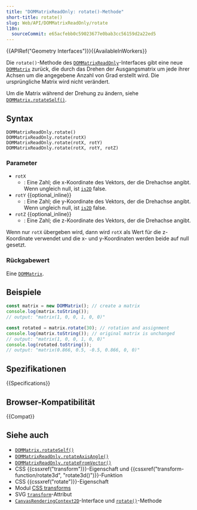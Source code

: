 ```yaml
---
title: "DOMMatrixReadOnly: rotate()-Methode"
short-title: rotate()
slug: Web/API/DOMMatrixReadOnly/rotate
l10n:
  sourceCommit: e65acfebb0c59023677e0bab3cc56159d2a22ed5
---
```


{{APIRef("Geometry Interfaces")}}{{AvailableInWorkers}}

Die `rotate()`-Methode des [`DOMMatrixReadOnly`](/de/docs/Web/API/DOMMatrixReadOnly)-Interfaces gibt eine neue [`DOMMatrix`](/de/docs/Web/API/DOMMatrix) zurück, die durch das Drehen der Ausgangsmatrix um jede ihrer Achsen um die angegebene Anzahl von Grad erstellt wird. Die ursprüngliche Matrix wird nicht verändert.

Um die Matrix während der Drehung zu ändern, siehe [`DOMMatrix.rotateSelf()`](/de/docs/Web/API/DOMMatrix/rotateSelf).

## Syntax

```js-nolint
DOMMatrixReadOnly.rotate()
DOMMatrixReadOnly.rotate(rotX)
DOMMatrixReadOnly.rotate(rotX, rotY)
DOMMatrixReadOnly.rotate(rotX, rotY, rotZ)
```

### Parameter

- `rotX`
  - : Eine Zahl; die x-Koordinate des Vektors, der die Drehachse angibt. Wenn ungleich null, ist [`is2D`](/de/docs/Web/API/DOMMatrix#is2d) false.
- `rotY` {{optional_inline}}
  - : Eine Zahl; die y-Koordinate des Vektors, der die Drehachse angibt. Wenn ungleich null, ist [`is2D`](/de/docs/Web/API/DOMMatrix#is2d) false.
- `rotZ` {{optional_inline}}
  - : Eine Zahl; die z-Koordinate des Vektors, der die Drehachse angibt.

Wenn nur `rotX` übergeben wird, dann wird `rotX` als Wert für die z-Koordinate verwendet und die x- und y-Koordinaten werden beide auf null gesetzt.

### Rückgabewert

Eine [`DOMMatrix`](/de/docs/Web/API/DOMMatrix).

## Beispiele

```js
const matrix = new DOMMatrix(); // create a matrix
console.log(matrix.toString());
// output: "matrix(1, 0, 0, 1, 0, 0)"

const rotated = matrix.rotate(30); // rotation and assignment
console.log(matrix.toString()); // original matrix is unchanged
// output: "matrix(1, 0, 0, 1, 0, 0)"
console.log(rotated.toString());
// output: "matrix(0.866, 0.5, -0.5, 0.866, 0, 0)"
```

## Spezifikationen

{{Specifications}}

## Browser-Kompatibilität

{{Compat}}

## Siehe auch

- [`DOMMatrix.rotateSelf()`](/de/docs/Web/API/DOMMatrix/rotateSelf)
- [`DOMMatrixReadOnly.rotateAxisAngle()`](/de/docs/Web/API/DOMMatrixReadOnly/rotateAxisAngle)
- [`DOMMatrixReadOnly.rotateFromVector()`](/de/docs/Web/API/DOMMatrixReadOnly/rotateFromVector)
- CSS {{cssxref("transform")}}-Eigenschaft und {{cssxref("transform-function/rotate3d", "rotate3d()")}}-Funktion
- CSS {{cssxref("rotate")}}-Eigenschaft
- Modul [CSS transforms](/de/docs/Web/CSS/CSS_transforms)
- SVG [`transform`](/de/docs/Web/SVG/Attribute/transform)-Attribut
- [`CanvasRenderingContext2D`](/de/docs/Web/API/CanvasRenderingContext2D)-Interface und [`rotate()`](/de/docs/Web/API/CanvasRenderingContext2D/rotate)-Methode
